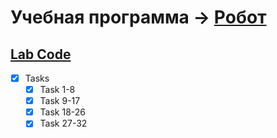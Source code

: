 # Учебная программа -> [Робот](http://cs.mipt.ru/python/lessons/lab1.html) 

## [Lab Code](/Python/Lessons/Labs/Lab-1-Robot)

- [x] Tasks
  - [x] Task 1-8
  - [x] Task 9-17
  - [x] Task 18-26
  - [x] Task 27-32
